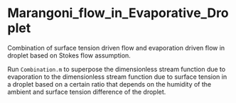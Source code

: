 # Marangoni_flow_in_Evaporative_Droplet
Combination of surface tension driven flow and evaporation driven flow in droplet based on Stokes flow assumption.

Run ```Combination.m``` to superpose the dimensionless stream function due to evaporation to the dimensionless stream function due to surface tension in a droplet based on a certain ratio that depends on the humidity of the ambient and surface tension difference of the droplet.
